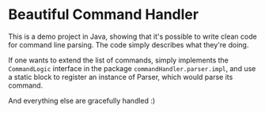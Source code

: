 # Beautiful Command Handler

This is a demo project in Java, showing that it's possible to write clean code
for command line parsing. The code simply describes what they're doing.

If one wants to extend the list of commands, simply implements the 
`CommandLogic` interface in the package `commandHandler.parser.impl`, and use a
static block to register an instance of Parser, which would parse its command.

And everything else are gracefully handled :)
